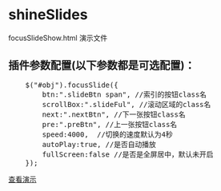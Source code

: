 # shineSlides

focusSlideShow.html 演示文件

<h2>插件参数配置(以下参数都是可选配置)：</h2>
<pre>
	$("#obj").focusSlide({
		btn:".slideBtn span", //索引的按钮class名
		scrollBox:".slideFul", //滚动区域的class名
		next:".nextBtn", //下一张按钮class名
		pre:".preBtn", //上一张按钮class名
		speed:4000,  //切换的速度默认为4秒
		autoPlay:true, //是否自动播放
		fullScreen:false //是否是全屏居中，默认未开启
	});
</pre>

<a href="http://blog.ipsfan.com/1786.html" target="_blank">查看演示</a>